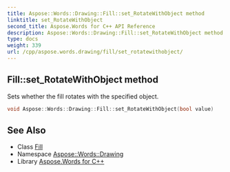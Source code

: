```yaml
---
title: Aspose::Words::Drawing::Fill::set_RotateWithObject method
linktitle: set_RotateWithObject
second_title: Aspose.Words for C++ API Reference
description: Aspose::Words::Drawing::Fill::set_RotateWithObject method. Sets whether the fill rotates with the specified object in C++.
type: docs
weight: 339
url: /cpp/aspose.words.drawing/fill/set_rotatewithobject/
---
```

## Fill::set_RotateWithObject method


Sets whether the fill rotates with the specified object.

```cpp
void Aspose::Words::Drawing::Fill::set_RotateWithObject(bool value)
```

## See Also

* Class [Fill](../)
* Namespace [Aspose::Words::Drawing](../../)
* Library [Aspose.Words for C++](../../../)
